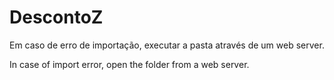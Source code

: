 # DescontoZ

Em caso de erro de importação, executar a pasta através de um web server.

In case of import error, open the folder from a web server.
